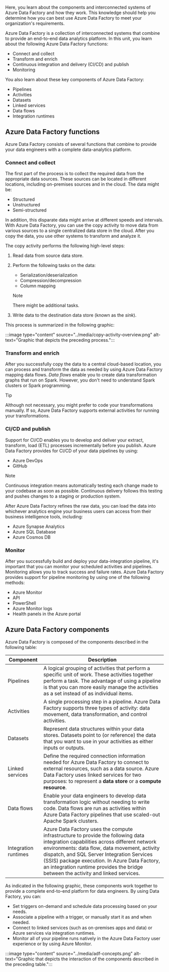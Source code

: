 Here, you learn about the components and interconnected systems of Azure Data Factory and how they work. This knowledge should help you determine how you can best use Azure Data Factory to meet your organization's requirements.

Azure Data Factory is a collection of interconnected systems that combine to provide an end-to-end data analytics platform. In this unit, you learn about the following Azure Data Factory functions:

- Connect and collect
- Transform and enrich
- Continuous integration and delivery (CI/CD) and publish
- Monitoring

You also learn about these key components of Azure Data Factory:

- Pipelines
- Activities
- Datasets
- Linked services
- Data flows
- Integration runtimes

## Azure Data Factory functions

Azure Data Factory consists of several functions that combine to provide your data engineers with a complete data-analytics platform.

### Connect and collect

The first part of the process is to collect the required data from the appropriate data sources. These sources can be located in different locations, including on-premises sources and in the cloud. The data might be:

- Structured
- Unstructured
- Semi-structured

In addition, this disparate data might arrive at different speeds and intervals. With Azure Data Factory, you can use the copy activity to move data from various sources to a single centralized data store in the cloud. After you copy the data, you use other systems to transform and analyze it.

The copy activity performs the following high-level steps:

1. Read data from source data store.
2. Perform the following tasks on the data:

   - Serialization/deserialization
   - Compression/decompression
   - Column mapping

   > [!NOTE]
   > There might be additional tasks.

3. Write data to the destination data store (known as the *sink*).

This process is summarized in the following graphic:

:::image type="content" source="../media/copy-activity-overview.png" alt-text="Graphic that depicts the preceding process.":::

### Transform and enrich

After you successfully copy the data to a central cloud-based location, you can process and transform the data as needed by using Azure Data Factory mapping data flows. *Data flows* enable you to create data transformation graphs that run on Spark. However, you don't need to understand Spark clusters or Spark programming.

> [!TIP]
> Although not necessary, you might prefer to code your transformations manually. If so, Azure Data Factory supports external activities for running your transformations.

### CI/CD and publish

Support for CI/CD enables you to develop and deliver your extract, transform, load (ETL) processes incrementally before you publish. Azure Data Factory provides for CI/CD of your data pipelines by using:

- Azure DevOps
- GitHub

> [!NOTE]
> Continuous integration means automatically testing each change made to your codebase as soon as possible. Continuous delivery follows this testing and pushes changes to a staging or production system.

After Azure Data Factory refines the raw data, you can load the data into whichever analytics engine your business users can access from their business intelligence tools, including:

- Azure Synapse Analytics
- Azure SQL Database
- Azure Cosmos DB

### Monitor

After you successfully build and deploy your data-integration pipeline, it's important that you can monitor your scheduled activities and pipelines. Monitoring allows you to track success and failure rates. Azure Data Factory provides support for pipeline monitoring by using one of the following methods:

- Azure Monitor
- API
- PowerShell
- Azure Monitor logs
- Health panels in the Azure portal

## Azure Data Factory components

Azure Data Factory is composed of the components described in the following table:

| Component            | Description                                                  |
| -------------------- | ------------------------------------------------------------ |
| Pipelines            | A logical grouping of activities that perform a specific unit of work. These activities together perform a task. The advantage of using a pipeline is that you can more easily manage the activities as a set instead of as individual items. |
| Activities           | A single processing step in a pipeline. Azure Data Factory supports three types of activity: data movement, data transformation, and control activities. |
| Datasets             | Represent data structures within your data stores. Datasets point to (or reference) the data that you want to use in your activities as either inputs or outputs. |
| Linked services      | Define the required connection information needed for Azure Data Factory to connect to external resources, such as a data source. Azure Data Factory uses linked services for two purposes: to represent a **data store** or a **compute resource**. |
| Data flows           | Enable your data engineers to develop data transformation logic without needing to write code. Data flows are run as activities within Azure Data Factory pipelines that use scaled-out Apache Spark clusters. |
| Integration runtimes | Azure Data Factory uses the compute infrastructure to provide the following data integration capabilities across different network environments: data flow, data movement, activity dispatch, and  SQL Server Integration Services (SSIS) package execution. In Azure Data Factory, an integration runtime provides the bridge between the activity and linked services. |

As indicated in the following graphic, these components work together to provide a complete end-to-end platform for data engineers. By using Data Factory, you can:

- Set triggers on-demand and schedule data processing based on your needs.
- Associate a pipeline with a trigger, or manually start it as and when needed.  
- Connect to linked services (such as on-premises apps and data) or Azure services via integration runtimes.
- Monitor all of your pipeline runs natively in the Azure Data Factory user experience or by using Azure Monitor.

:::image type="content" source="../media/adf-concepts.png" alt-text="Graphic that depicts the interaction of the components described in the preceding table.":::
